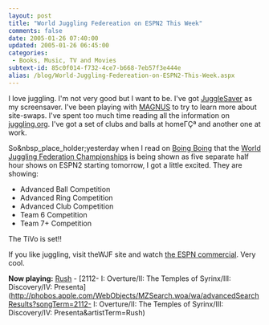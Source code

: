 ```yaml
---
layout: post
title: "World Juggling Federeation on ESPN2 This Week"
comments: false
date: 2005-01-26 07:40:00
updated: 2005-01-26 06:45:00
categories:
 - Books, Music, TV and Movies
subtext-id: 85c0f014-f732-4ce7-b668-7eb57f3e444e
alias: /blog/World-Juggling-Federeation-on-ESPN2-This-Week.aspx
---
```



I love juggling. I'm not very good but I want to be. I've got [JuggleSaver](http://www.jugglesaver.co.uk/) as my screensaver. I've been playing with [MAGNUS](http://www.juggling.org/programs/java/MAGNUS/) to try to learn more about site-swaps. I've spent too much time reading all the information on [juggling.org](http://www.juggling.org/). I've got a set of clubs and balls at homeΓÇª and another one at work.

So&nbsp_place_holder;yesterday when I read on [Boing Boing](http://www.boingboing.net/2005/01/24/some_interesting_vid.html) that the [World Juggling Federation Championships](http://www.jugglingcompetition.com/) is being shown as five separate half hour shows on ESPN2 starting tomorrow, I got a little excited. They are showing:

  * Advanced Ball Competition
  * Advanced Ring Competition
  * Advanced Club Competition
  * Team 6 Competition
  * Team 7+ Competition

The TiVo is set!!

If you like juggling, visit theWJF site and watch [the ESPN commercial](http://www.jugglingcompetition.com/ESPN2_PROMOA.mov). Very cool.

**Now playing:** [Rush](http://phobos.apple.com/WebObjects/MZSearch.woa/wa/advancedSearchResults?artistTerm=Rush) - [2112- I: Overture/II: The Temples of Syrinx/III: Discovery/IV: Presenta](http://phobos.apple.com/WebObjects/MZSearch.woa/wa/advancedSearchResults?songTerm=2112- I: Overture/II: The Temples of Syrinx/III: Discovery/IV: Presenta&artistTerm=Rush)
